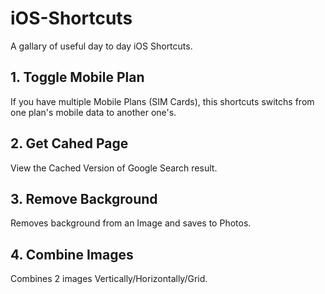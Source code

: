 # iOS-Shortcuts
A gallary of useful day to day iOS Shortcuts. 

## 1. Toggle Mobile Plan
If you have multiple Mobile Plans (SIM Cards), this shortcuts switchs from one plan's mobile data to another one's. 
## 2. Get Cahed Page
View the Cached Version of Google Search result.
## 3. Remove Background
Removes background from an Image and saves to Photos.
## 4.  Combine Images
Combines 2 images Vertically/Horizontally/Grid.
